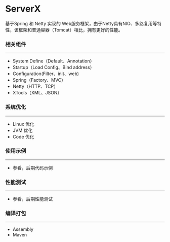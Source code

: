 # ServerX

基于Spring 和 Netty 实现的 Web服务框架，由于Netty具有NIO、多路复用等特性，该框架和普通容器（Tomcat）相比，拥有更好的性能。

### 相关组件
----------
* System Define（Default、Annotation）
* Startup（Load Config、Bind address）
* Configuration(Filter、init、web)
* Spring（Factory、MVC）
* Netty（HTTP、TCP）
* XTools（XML、JSON）

### 系统优化
----------
* Linux 优化
* JVM 优化
* Code 优化

### 使用示例
----------
+ 参看，后期代码示例
  
### 性能测试
----------
+ 参看，后期性能测试
  
### 编译打包
----------
+ Assembly
+ Maven
